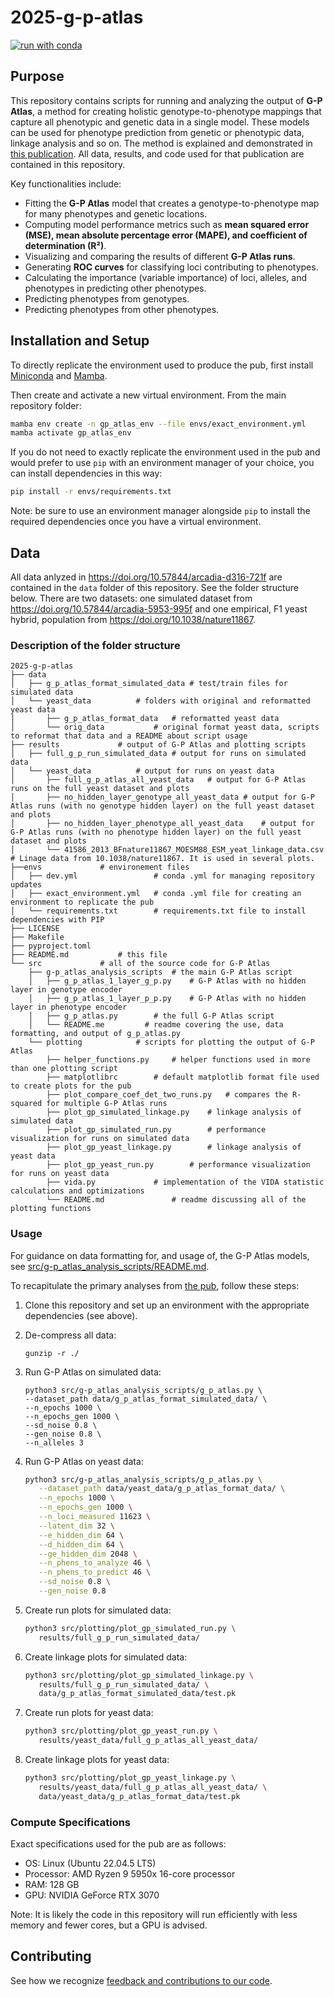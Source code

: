 # 2025-g-p-atlas

[![run with conda](https://img.shields.io/badge/run%20with-conda-3EB049?labelColor=000000&logo=anaconda)](https://docs.conda.io/projects/miniconda/en/latest/)

## Purpose

This repository contains scripts for running and analyzing the output of **G-P Atlas**, a method for creating holistic genotype-to-phenotype mappings that capture all phenotypic and genetic data in a single model. These models can be used for phenotype prediction from genetic or phenotypic data, linkage analysis and so on. The method is explained and demonstrated in [this publication](https://doi.org/10.57844/arcadia-d316-721f). All data, results, and code used for that publication are contained in this repository.

Key functionalities include:

- Fitting the **G-P Atlas** model that creates a genotype-to-phenotype map for many phenotypes and genetic locations.
- Computing model performance metrics such as **mean squared error (MSE), mean absolute percentage error (MAPE), and coefficient of determination (R²)**.
- Visualizing and comparing the results of different **G-P Atlas runs**.
- Generating **ROC curves** for classifying loci contributing to phenotypes.
- Calculating the importance (variable importance) of loci, alleles, and phenotypes in predicting other phenotypes.
- Predicting phenotypes from genotypes.
- Predicting phenotypes from other phenotypes.

## Installation and Setup

To directly replicate the environment used to produce the pub, first install [Miniconda](https://docs.conda.io/projects/miniconda/en/latest/) and [Mamba](https://mamba.readthedocs.io/en/latest/).

Then create and activate a new virtual environment. From the main repository folder:

```bash
mamba env create -n gp_atlas_env --file envs/exact_environment.yml
mamba activate gp_atlas_env
```

If you do not need to exactly replicate the environment used in the pub and would prefer to use `pip` with an environment manager of your choice, you can install dependencies in this way:

```bash
pip install -r envs/requirements.txt
```

Note: be sure to use an environment manager alongside `pip` to install the required dependencies once you have a virtual environment.

## Data

All data anlyzed in https://doi.org/10.57844/arcadia-d316-721f are contained in the `data` folder of this repository. See the folder structure below. There are two datasets: one simulated dataset from https://doi.org/10.57844/arcadia-5953-995f and one empirical, F1 yeast hybrid, population from https://doi.org/10.1038/nature11867.

### Description of the folder structure

```
2025-g-p-atlas
├── data
│   ├── g_p_atlas_format_simulated_data # test/train files for simulated data
│   └── yeast_data			# folders with original and reformatted yeast data
│       ├── g_p_atlas_format_data	# reformatted yeast data
│       └── orig_data			# original format yeast data, scripts to reformat that data and a README about script usage
├── results				# output of G-P Atlas and plotting scripts
│   ├── full_g_p_run_simulated_data	# output for runs on simulated data
│   └── yeast_data			# output for runs on yeast data
│       ├── full_g_p_atlas_all_yeast_data	# output for G-P Atlas runs on the full yeast dataset and plots
│       ├── no_hidden_layer_genotype_all_yeast_data	# output for G-P Atlas runs (with no genotype hidden layer) on the full yeast dataset and plots
│       ├── no_hidden_layer_phenotype_all_yeast_data	# output for G-P Atlas runs (with no phenotype hidden layer) on the full yeast dataset and plots
│       └── 41586_2013_BFnature11867_MOESM88_ESM_yeat_linkage_data.csv	# Linage data from 10.1038/nature11867. It is used in several plots.
├──envs 			# environement files
│   ├── dev.yml                 # conda .yml for managing repository updates  
│   ├── exact_environment.yml   # conda .yml file for creating an environment to replicate the pub
│   └── requirements.txt        # requirements.txt file to install dependencies with PIP
├── LICENSE                     
├── Makefile
├── pyproject.toml
├── README.md			# this file
└── src				# all of the source code for G-P Atlas
    ├── g-p_atlas_analysis_scripts	# the main G-P Atlas script
    │   ├── g_p_atlas_1_layer_g_p.py	# G-P Atlas with no hidden layer in genotype encoder
    │   ├── g_p_atlas_1_layer_p_p.py	# G-P Atlas with no hidden layer in phenotype encoder
    │   ├── g_p_atlas.py		# the full G-P Atlas script
    │   └── README.me         # readme covering the use, data formatting, and output of g_p_atlas.py
    └── plotting			# scripts for plotting the output of G-P Atlas
        ├── helper_functions.py		# helper functions used in more than one plotting script
        ├── matplotlibrc		# default matplotlib format file used to create plots for the pub
        ├── plot_compare_coef_det_two_runs.py	# compares the R-squared for multiple G-P Atlas runs
        ├── plot_gp_simulated_linkage.py	# linkage analysis of simulated data
        ├── plot_gp_simulated_run.py		# performance visualization for runs on simulated data
        ├── plot_gp_yeast_linkage.py		# linkage analysis of yeast data
        ├── plot_gp_yeast_run.py		# performance visualization for runs on yeast data
        ├── vida.py				# implementation of the VIDA statistic calculations and optimizations
        └── README.md				# readme discussing all of the plotting functions
```

### Usage

For guidance on data formatting for, and usage of, the G-P Atlas models, see [src/g-p_atlas_analysis_scripts/README.md](src/g-p_atlas_analysis_scripts/README.md).

To recapitulate the primary analyses from [the pub](https://doi.org/10.57844/arcadia-d316-721f), follow these steps:

1. Clone this repository and set up an environment with the appropriate dependencies (see above).

2. De-compress all data:	
   ```
   gunzip -r ./
   ```

3. Run G-P Atlas on simulated data:	
   ```
   python3 src/g-p_atlas_analysis_scripts/g_p_atlas.py \
   --dataset_path data/g_p_atlas_format_simulated_data/ \
   --n_epochs 1000 \
   --n_epochs_gen 1000 \
   --sd_noise 0.8 \
   --gen_noise 0.8 \
   --n_alleles 3
   ```

4. Run G-P Atlas on yeast data:	
   ```sh
   python3 src/g-p_atlas_analysis_scripts/g_p_atlas.py \
      --dataset_path data/yeast_data/g_p_atlas_format_data/ \
      --n_epochs 1000 \
      --n_epochs_gen 1000 \
      --n_loci_measured 11623 \
      --latent_dim 32 \
      --e_hidden_dim 64 \
      --d_hidden_dim 64 \
      --ge_hidden_dim 2048 \
      --n_phens_to_analyze 46 \
      --n_phens_to_predict 46 \
      --sd_noise 0.8 \
      --gen_noise 0.8
   ```
5. Create run plots for simulated data: 
   ```sh
   python3 src/plotting/plot_gp_simulated_run.py \
      results/full_g_p_run_simulated_data/
   ```

6. Create linkage plots for simulated data: 
   ```sh
   python3 src/plotting/plot_gp_simulated_linkage.py \
      results/full_g_p_run_simulated_data/ \
      data/g_p_atlas_format_simulated_data/test.pk
   ```

7. Create run plots for yeast data: 
   ```sh
   python3 src/plotting/plot_gp_yeast_run.py \
      results/yeast_data/full_g_p_atlas_all_yeast_data/
   ```

8. Create linkage plots for yeast data: 
   ```sh
   python3 src/plotting/plot_gp_yeast_linkage.py \
      results/yeast_data/full_g_p_atlas_all_yeast_data/ \
      data/yeast_data/g_p_atlas_format_data/test.pk
   ```

### Compute Specifications

Exact specifications used for the pub are as follows:

- OS: Linux (Ubuntu 22.04.5 LTS)
- Processor: AMD Ryzen 9 5950x 16-core processor
- RAM: 128 GB
- GPU: NVIDIA GeForce RTX 3070

Note: It is likely the code in this repository will run efficiently with less memory and fewer cores, but a GPU is advised.

## Contributing

See how we recognize [feedback and contributions to our code](https://github.com/Arcadia-Science/arcadia-software-handbook/blob/main/guides-and-standards/guide-credit-for-contributions.md).
